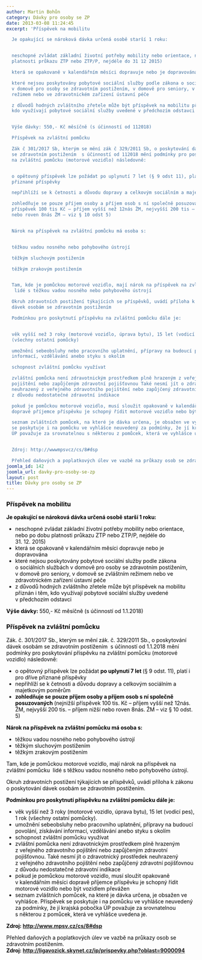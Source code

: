 ```yaml
---
author: Martin Bohůn
category: Dávky pro osoby se ZP
date: 2013-03-08 11:24:45
excerpt: 'Příspěvek na mobilitu

  Je opakující se nároková dávka určená osobě starší 1 roku:


  neschopné zvládat základní životní potřeby mobility nebo orientace, nebo po dobu
  platnosti průkazu ZTP nebo ZTP/P, nejdéle do 31 12 2015)

  která se opakovaně v kalendářním měsíci dopravuje nebo je dopravována

  které nejsou poskytovány pobytové sociální služby podle zákona o sociálních službách
  v domově pro osoby se zdravotním postižením, v domově pro seniory, v domově se zvláštním
  režimem nebo ve zdravotnickém zařízení ústavní péče

  z důvodů hodných zvláštního zřetele může být příspěvek na mobilitu přiznán i těm,
  kdo využívají pobytové sociální služby uvedené v předchozím odstavci


  Výše dávky: 550,- Kč měsíčně (s účinností od 112018)

  Příspěvek na zvláštní pomůcku

  Zák č 301/2017 Sb, kterým se mění zák č 329/2011 Sb, o poskytování dávek osobám
  se zdravotním postižením  s účinností od 112018 mění podmínky pro poskytování příspěvku
  na zvláštní pomůcku (motorové vozidlo) následovně:


  o opětovný příspěvek lze požádat po uplynutí 7 let (§ 9 odst 11), platí i pro dříve
  přiznané příspěvky

  nepřihlíží se k četnosti a důvodu dopravy a celkovým sociálním a majetkovým poměrům

  zohledňuje se pouze příjem osoby a příjem osob s ní společně posuzovaných (nejnižší
  příspěvek 100 tis Kč – příjem vyšší než 12nás ŽM, nejvyšší 200 tis – příjem nižší
  nebo roven 8nás ŽM – viz § 10 odst 5)


  Nárok na příspěvek na zvláštní pomůcku má osoba s:


  těžkou vadou nosného nebo pohybového ústrojí

  těžkým sluchovým postižením

  těžkým zrakovým postižením


  Tam, kde je pomůckou motorové vozidlo, mají nárok na příspěvek na zvláštní pomůcku
   lidé s těžkou vadou nosného nebo pohybového ústrojí

  Okruh zdravotních postižení týkajících se příspěvků, uvádí příloha k zákonu o poskytování
  dávek osobám se zdravotním postižením

  Podmínkou pro poskytnutí příspěvku na zvláštní pomůcku dále je:


  věk vyšší než 3 roky (motorové vozidlo, úprava bytu), 15 let (vodicí pes), 1 rok
  (všechny ostatní pomůcky)

  umožnění sebeobsluhy nebo pracovního uplatnění, přípravy na budoucí povolání, získávání
  informací, vzdělávání anebo styku s okolím

  schopnost zvláštní pomůcku využívat

  zvláštní pomůcka není zdravotnickým prostředkem plně hrazeným z veřejného zdravotního
  pojištění nebo zapůjčeným zdravotní pojišťovnou Také nesmí jít o zdravotnický prostředek
  neuhrazený z veřejného zdravotního pojištění nebo zapůjčený zdravotní pojišťovnou
  z důvodu nedostatečné zdravotní indikace

  pokud je pomůckou motorové vozidlo, musí sloužit opakovaně v kalendářním měsíci
  dopravě příjemce příspěvku je schopný řídit motorové vozidlo nebo být vozidlem převážen

  seznam zvláštních pomůcek, na které je dávka určena, je obsažen ve vyhlášce Příspěvek
  se poskytuje i na pomůcku ve vyhlášce neuvedený za podmínky, že jí krajská pobočka
  ÚP považuje za srovnatelnou s některou z pomůcek, která ve vyhlášce uvedena je


  Zdroj: http://wwwmpsvcz/cs/8#dsp

  Přehled daňových a poplatkových úlev ve vazbě na průkazy osob se zdravotním postižením Zdroj:  http://ligavozickskynetcz/ip/prispevkyphpoblast=9000094'
joomla_id: 142
joomla_url: davky-pro-osoby-se-zp
layout: post
title: Dávky pro osoby se ZP
---
```


<h3>
 <span class="download" style="color: #000000;">
  Příspěvek na mobilitu
 </span>
</h3>
<p>
 <span style="color: #000000;">
  <strong>
   Je opakující se nároková dávka určená osobě starší 1 roku:
  </strong>
 </span>
</p>
<ul>
 <li>
  <span style="color: #000000;">
   neschopné zvládat základní životní potřeby mobility nebo orientace, nebo po dobu platnosti průkazu ZTP nebo ZTP/P, nejdéle do 31. 12. 2015)
  </span>
 </li>
 <li>
  <span style="color: #000000;">
   která se opakovaně v kalendářním měsíci dopravuje nebo je dopravována
  </span>
 </li>
 <li>
  <span style="color: #000000;">
   které nejsou poskytovány pobytové sociální služby podle zákona o sociálních službách v domově pro osoby se zdravotním postižením, v domově pro seniory, v domově se zvláštním režimem nebo ve zdravotnickém zařízení ústavní péče
  </span>
 </li>
 <li>
  <span style="color: #000000;">
   z důvodů hodných zvláštního zřetele může být příspěvek na mobilitu přiznán i těm, kdo využívají pobytové sociální služby uvedené v předchozím odstavci
  </span>
 </li>
</ul>
<p>
 <span style="color: #000000;">
  <strong>
   Výše dávky:
  </strong>
  550,- Kč měsíčně (s účinností od 1.1.2018)
 </span>
</p>
<h3>
 <span class="download" style="color: #000000;">
  Příspěvek na zvláštní pomůcku
 </span>
</h3>
<p>
 <span style="color: #000000;">
  Zák. č. 301/2017 Sb., kterým se mění zák. č. 329/2011 Sb., o poskytování dávek osobám se zdravotním postižením  s účinností od 1.1.2018 mění podmínky pro poskytování příspěvku na zvláštní pomůcku (motorové vozidlo) následovně:
 </span>
</p>
<ul>
 <li>
  <span style="color: #000000;">
   o opětovný příspěvek lze požádat
   <strong>
    po uplynutí 7 let
   </strong>
   (§ 9 odst. 11), platí i pro dříve přiznané příspěvky
  </span>
 </li>
 <li>
  <span style="color: #000000;">
   nepřihlíží se k četnosti a důvodu dopravy a celkovým sociálním a majetkovým poměrům
  </span>
 </li>
 <li>
  <span style="color: #000000;">
   <strong>
    zohledňuje se pouze příjem osoby a příjem osob s ní společně posuzovaných
   </strong>
   (nejnižší příspěvek 100 tis. Kč – příjem vyšší než 12nás. ŽM, nejvyšší 200 tis. – příjem nižší nebo roven 8nás. ŽM – viz § 10 odst. 5)
  </span>
 </li>
</ul>
<p>
 <span style="color: #000000;">
  <strong style="text-align: justify;">
   Nárok na příspěvek na zvláštní pomůcku má osoba s:
  </strong>
 </span>
</p>
<ul style="text-align: justify;">
 <li>
  <span style="color: #000000;">
   těžkou vadou nosného nebo pohybového ústrojí
  </span>
 </li>
 <li>
  <span style="color: #000000;">
   těžkým sluchovým postižením
  </span>
 </li>
 <li>
  <span style="color: #000000;">
   těžkým zrakovým postižením
  </span>
 </li>
</ul>
<p style="text-align: left;">
 <span style="color: #000000;">
  Tam, kde je pomůckou motorové vozidlo, mají nárok na příspěvek na zvláštní pomůcku  lidé s těžkou vadou nosného nebo pohybového ústrojí.
 </span>
</p>
<p style="text-align: left;">
 <span style="color: #000000;">
  Okruh zdravotních postižení týkajících se příspěvků, uvádí příloha k zákonu o poskytování dávek osobám se zdravotním postižením.
 </span>
</p>
<p>
 <span style="color: #000000;">
  <strong>
   Podmínkou pro poskytnutí příspěvku na zvláštní pomůcku dále je:
  </strong>
 </span>
</p>
<ul>
 <li>
  <span style="color: #000000;">
   věk vyšší než 3 roky (motorové vozidlo, úprava bytu), 15 let (vodicí pes), 1 rok (všechny ostatní pomůcky).
  </span>
 </li>
 <li>
  <span style="color: #000000;">
   umožnění sebeobsluhy nebo pracovního uplatnění, přípravy na budoucí povolání, získávání informací, vzdělávání anebo styku s okolím
  </span>
 </li>
 <li>
  <span style="color: #000000;">
   schopnost zvláštní pomůcku využívat
  </span>
 </li>
 <li>
  <span style="color: #000000;">
   zvláštní pomůcka není zdravotnickým prostředkem plně hrazeným z veřejného zdravotního pojištění nebo zapůjčeným zdravotní pojišťovnou. Také nesmí jít o zdravotnický prostředek neuhrazený z veřejného zdravotního pojištění nebo zapůjčený zdravotní pojišťovnou z důvodu nedostatečné zdravotní indikace
  </span>
 </li>
 <li>
  <span style="color: #000000;">
   pokud je pomůckou motorové vozidlo, musí sloužit opakovaně v kalendářním měsíci dopravě příjemce příspěvku je schopný řídit motorové vozidlo nebo být vozidlem převážen
  </span>
 </li>
 <li>
  <span style="color: #000000;">
   seznam zvláštních pomůcek, na které je dávka určena, je obsažen ve vyhlášce. Příspěvek se poskytuje i na pomůcku ve vyhlášce neuvedený za podmínky, že jí krajská pobočka ÚP považuje za srovnatelnou s některou z pomůcek, která ve vyhlášce uvedena je.
  </span>
 </li>
</ul>
<p>
 <span style="color: #000000;">
  <strong>
   Zdroj:
  </strong>
  <strong>
   <a href="http://www.mpsv.cz/cs/8#dsp" title="MPSV">
    http://www.mpsv.cz/cs/8#dsp
   </a>
  </strong>
 </span>
</p>
<p>
 <span style="color: #000000;">
  Přehled daňových a poplatkových úlev ve vazbě na průkazy osob se zdravotním postižením.
  <br/>
  <strong>
   Zdroj:
  </strong>
  <strong>
   <a href="http://ligavozick.skynet.cz/ip/prispevky.php?oblast=9000094" title="Liga vozíčkářů">
    http://ligavozick.skynet.cz/ip/prispevky.php?oblast=9000094
   </a>
  </strong>
 </span>
</p>